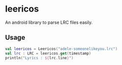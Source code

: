 # leericos
An android library to parse LRC files easily.

## Usage

```kotlin
val leericos = Leericos("adele-someonelikeyou.lrc")
val lrc : LRC = leericos.get(timestamp)
println("Lyrics : ${lrc.line}")
```
